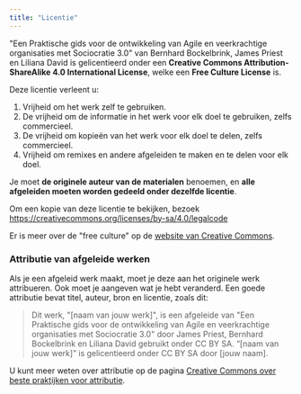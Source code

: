 ```yaml
---
title: "Licentie"
---
```



"Een Praktische gids voor de ontwikkeling van Agile en veerkrachtige organisaties met Sociocratie 3.0" van Bernhard Bockelbrink, James Priest en Liliana David is gelicentieerd onder een **Creative Commons Attribution-ShareAlike 4.0 International License**, welke een **Free Culture License** is.

Deze licentie verleent u:

1. Vrijheid om het werk zelf te gebruiken.
2. De vrijheid om de informatie in het werk voor elk doel te gebruiken, zelfs commercieel.
3. De vrijheid om kopieën van het werk voor elk doel te delen, zelfs commercieel.
4. Vrijheid om remixes en andere afgeleiden te maken en te delen voor elk doel.

Je moet **de originele auteur van de materialen** benoemen, en **alle afgeleiden moeten worden gedeeld onder dezelfde licentie**.

Om een kopie van deze licentie te bekijken, bezoek <https://creativecommons.org/licenses/by-sa/4.0/legalcode>

Er is meer over de "free culture" op de [website van Creative Commons](https://creativecommons.org/freeworks).

### Attributie van afgeleide werken

Als je een afgeleid werk maakt, moet je deze aan het originele werk attribueren. Ook moet je aangeven wat je hebt veranderd. Een goede attributie bevat titel, auteur, bron en licentie, zoals dit:

> Dit werk, "[naam van jouw werk]", is een afgeleide van "Een Praktische gids voor de ontwikkeling van Agile en veerkrachtige organisaties met Sociocratie 3.0" door James Priest, Bernhard Bockelbrink en Liliana David gebruikt onder CC BY SA. “[naam van jouw werk]” is gelicentieerd onder CC BY SA door [jouw naam].

U kunt meer weten over attributie op de pagina [Creative Commons over beste praktijken voor attributie](https://wiki.creativecommons.org/wiki/best_practices_for_attribution).